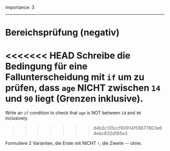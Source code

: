 importance: 3

---

# Bereichsprüfung (negativ)

<<<<<<< HEAD
Schreibe die Bedingung für eine Fallunterscheidung mit `if` um zu prüfen, dass `age` NICHT zwischen `14` und `90` liegt (Grenzen inklusive).
=======
Write an `if` condition to check that `age` is NOT between `14` and `90` inclusively.
>>>>>>> d4b3c135ccf80914f59677803e64ebc832d165e3

Formuliere 2 Varianten, die Erste mit NICHT `!`, die Zweite -- ohne.
